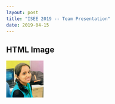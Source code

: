 ```yaml
---
layout: post
title: "ISEE 2019 -- Team Presentation"
date: 2019-04-15
---
```

<html>
<body>

<h2>HTML Image</h2>
<img src="https://github.com/DBSE-teaching/isee2019-ARTexceptionals/blob/master/docs/images/Anitha.jpeg?raw=true" width="100" height="100">

</body>
</html>
